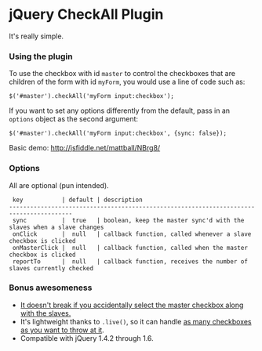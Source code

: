 # jQuery CheckAll Plugin #

It's really simple.

### Using the plugin ###

To use the checkbox with id `master` to control the checkboxes that are children of the form with id `myForm`, you would use a line of code such as:

    $('#master').checkAll('myForm input:checkbox');

If you want to set any options differently from the default, pass in an `options` object as the second argument:

    $('#master').checkAll('myForm input:checkbox', {sync: false});
    
Basic demo: http://jsfiddle.net/mattball/NBrg8/

### Options ###

All are optional (pun intended).

     key           | default | description
    ----------------------------------------------------------------------------------------
     sync          |  true   | boolean, keep the master sync'd with the slaves when a slave changes
     onClick       |  null   | callback function, called whenever a slave checkbox is clicked
     onMasterClick |  null   | callback function, called when the master checkbox is clicked
     reportTo      |  null   | callback function, receives the number of slaves currently checked
     
### Bonus awesomeness ###

- [It doesn't break if you accidentally select the master checkbox along with the slaves.](http://jsfiddle.net/mattball/fCEPa/)
- It's lightweight thanks to `.live()`, so it can handle [as many checkboxes as you want to throw at it](http://jsfiddle.net/mattball/ZBjUV/).
- Compatible with jQuery 1.4.2 through 1.6.